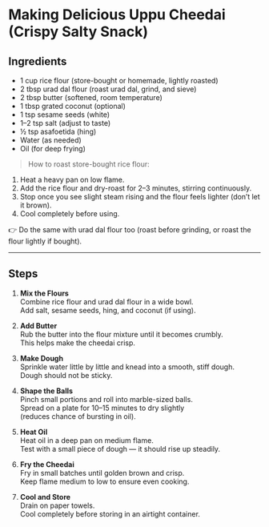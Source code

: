 # Making Delicious Uppu Cheedai (Crispy Salty Snack)

## Ingredients
- 1 cup rice flour (store-bought or homemade, lightly roasted)
- 2 tbsp urad dal flour (roast urad dal, grind, and sieve)
- 2 tbsp butter (softened, room temperature)
- 1 tbsp grated coconut (optional)
- 1 tsp sesame seeds (white)
- 1–2 tsp salt (adjust to taste)
- ½ tsp asafoetida (hing)
- Water (as needed)
- Oil (for deep frying)

> How to roast store-bought rice flour:
1.	Heat a heavy pan on low flame.
2.	Add the rice flour and dry-roast for 2–3 minutes, stirring continuously.
3.	Stop once you see slight steam rising and the flour feels lighter (don’t let it brown).
4.	Cool completely before using.

👉 Do the same with urad dal flour too (roast before grinding, or roast the flour lightly if bought).

---

## Steps

1. **Mix the Flours**  
   Combine rice flour and urad dal flour in a wide bowl.  
   Add salt, sesame seeds, hing, and coconut (if using).  

2. **Add Butter**  
   Rub the butter into the flour mixture until it becomes crumbly.  
   This helps make the cheedai crisp.  

3. **Make Dough**  
   Sprinkle water little by little and knead into a smooth, stiff dough.  
   Dough should not be sticky.  

4. **Shape the Balls**  
   Pinch small portions and roll into marble-sized balls.  
   Spread on a plate for 10–15 minutes to dry slightly  
   (reduces chance of bursting in oil).  

5. **Heat Oil**  
   Heat oil in a deep pan on medium flame.  
   Test with a small piece of dough — it should rise up steadily.  

6. **Fry the Cheedai**  
   Fry in small batches until golden brown and crisp.  
   Keep flame medium to low to ensure even cooking.  

7. **Cool and Store**  
   Drain on paper towels.  
   Cool completely before storing in an airtight container.  
